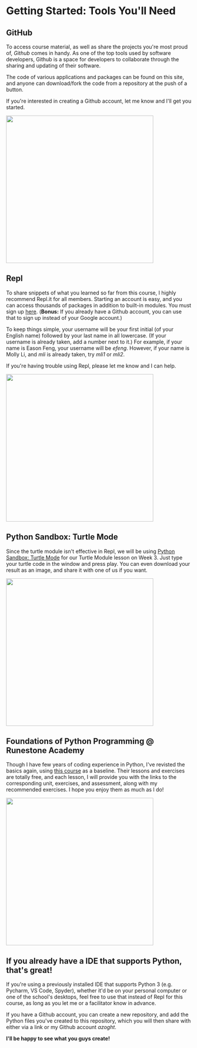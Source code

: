 ﻿
# Getting Started: Tools You'll Need

## GitHub
To access course material, as well as share the projects you're most proud of, *Github* comes in handy. As one of the top tools used by software developers, Github is a space for developers to collaborate through the sharing and updating of their software. 

The code of various applications and packages can be found on this site, and anyone can download/fork the code from a repository at the push of a button. 

If you're interested in creating a Github account, let me know and I'll get you started.

<img src=https://image.flaticon.com/icons/png/512/25/25231.png width=400 height=400>

## Repl
To share snippets of what you learned so far from this course, I highly recommend Repl.it for all members. Starting an account is easy, and you can access thousands of packages in addition to built-in modules. You must sign up [here](https://replit.com/signup). (**Bonus:** If you already have a Github account, you can use that to sign up instead of your Google account.) 

To keep things simple, your username will be your first initial (of your English name) followed by your last name in all lowercase. (If your username is already taken, add a number next to it.) For example, if your name is Eason Feng, your username will be *efeng*. However, if your name is Molly Li, and *mli* is already taken, try *mli1* or *mli2*.

If you're having trouble using Repl, please let me know and I can help.

<img src=https://upload.wikimedia.org/wikipedia/commons/thumb/b/b2/Repl.it_logo.svg/768px-Repl.it_logo.svg.png width=400 height=400>

## Python Sandbox: Turtle Mode
Since the turtle module isn't effective in Repl, we will be using [Python Sandbox: Turtle Mode](http://www.pythonsandbox.com/turtle)  for our Turtle Module lesson on Week 3. Just type your turtle code in the window and press play. You can even download your result as an image, and share it with one of us if you want.

<img src=https://www.ayclogic.com/wp-content/uploads/2020/12/pythonTurtle.jpeg width=400 height=400>

## Foundations of Python Programming @ Runestone Academy
Though I have few years of coding experience in Python, I've revisted the basics again, using [this course](https://runestone.academy/runestone/books/published/fopp/index.html) as a baseline. Their lessons and exercises are totally free, and each lesson, I will provide you with the links to the corresponding unit, exercises, and assessment, along with my recommended exercises. I hope you enjoy them as much as I do!

<img src=https://runestone.academy/runestone/books/published/overview/_images/logo_small.png width=400 height=400>

## If you already have a IDE that supports Python, that's great!
If you're using a previously installed IDE that supports Python 3 (e.g. Pycharm, VS Code, Spyder), whether it'd be on your personal computer or one of the school's desktops, feel free to use that instead of Repl for this course, as long as you let me or a facilitator know in advance. 

If you have a Github account, you can create a new repository, and add the Python files you've created to this repository, which you will then share with either via a link or my Github account *azoght*. 

**I'll be happy to see what you guys create!**
